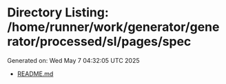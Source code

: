 # Directory Listing: /home/runner/work/generator/generator/processed/sl/pages/spec
Generated on: Wed May  7 04:32:05 UTC 2025

- [README.md](README.md)
